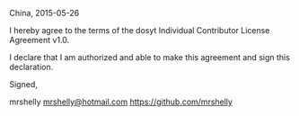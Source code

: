 China, 2015-05-26

I hereby agree to the terms of the dosyt Individual Contributor License Agreement v1.0.

I declare that I am authorized and able to make this agreement and sign this declaration.

Signed,

mrshelly mrshelly@hotmail.com https://github.com/mrshelly
